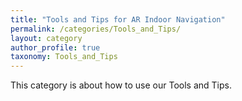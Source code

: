 ```yaml
---
title: "Tools and Tips for AR Indoor Navigation"
permalink: /categories/Tools_and_Tips/
layout: category
author_profile: true
taxonomy: Tools_and_Tips
---
```


This category is about how to use our Tools and Tips.